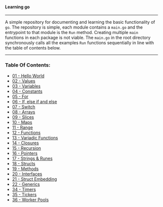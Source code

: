 #### Learning go

-----

A simple repository for documenting and learning the basic functionality of `go`.  The repository is simple,
each module contains a `main.go` and the entrypoint to that module is the `Run` method.  Creating multiple
`main` functions in each package is not viable.  The `main.go` in the root directory synchronously calls
all the examples `Run` functions sequentially in line with the table of contents below.

-----


### Table Of Contents:

* [01 - Hello World](helloworld/main.go)
* [02 - Values](values/main.go)
* [03 - Variables](variables/main.go)
* [04 - Constants](constants/main.go)
* [05 - For](forloop/main.go)
* [06 - If, else if and else](ifelse/main.go)
* [07 - Switch](switches/main.go)
* [08 - Arrays](arrays/main.go)
* [09 - Slices](slices/main.go)
* [10 - Maps](maps/main.go)
* [11 - Range](ranges/main.go)
* [12 - Functions](functions/main.go)
* [13 - Variadic Functions](variadicfunctions/main.go)
* [14 - Closures](closures/main.go)
* [15 - Recursion](recursion/main.go)
* [16 - Pointers](pointers/main.go)
* [17 - Strings & Runes](stringsrunes/main.go)
* [18 - Structs](structs/main.go)
* [19 - Methods](methods/main.go)
* [20 - Interfaces](interfaces/main.go)
* [21 - Struct Embedding](structembedding/main.go)
* [22 - Generics](generics/main.go)
* [34 - Timers](timers/main.go)
* [35 - Tickers](tickers/main.go)
* [36 - Worker Pools](workerpools/main.go)
